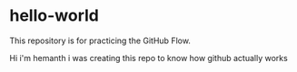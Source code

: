 # hello-world
This repository is for practicing the GitHub Flow.

Hi i'm hemanth 
i was creating this repo to know how github actually works 
